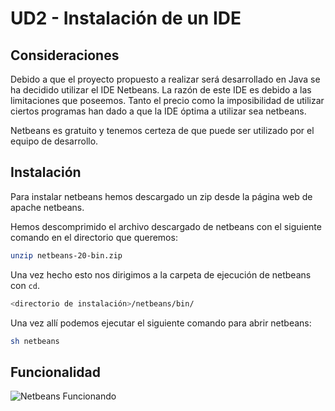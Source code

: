 # UD2 - Instalación de un IDE

## Consideraciones

Debido a que el proyecto propuesto a realizar será desarrollado en Java se ha decidido utilizar el IDE Netbeans. La razón de este IDE es debido a las limitaciones que poseemos. Tanto el precio como la imposibilidad de utilizar ciertos programas han dado a que la IDE óptima a utilizar sea netbeans.

Netbeans es gratuito y tenemos certeza de que puede ser utilizado por el equipo de desarrollo.

## Instalación

Para instalar netbeans hemos descargado un zip desde la página web de apache netbeans.

Hemos descomprimido el archivo descargado de netbeans con el siguiente comando en el directorio que queremos:

```bash
unzip netbeans-20-bin.zip
```

Una vez hecho esto nos dirigimos a la carpeta de ejecución de netbeans con `cd`.

```bash
<directorio de instalación>/netbeans/bin/
```

Una vez allí podemos ejecutar el siguiente comando para abrir netbeans:

```bash
sh netbeans 
```

## Funcionalidad

![Netbeans Funcionando](./image.png)
